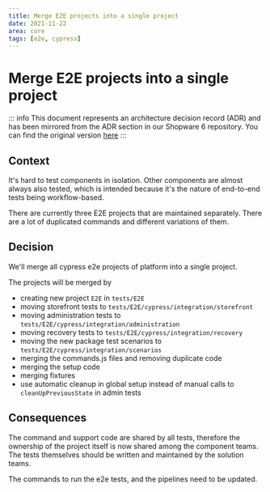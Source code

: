 ```yaml
---
title: Merge E2E projects into a single project
date: 2021-11-22
area: core
tags: [e2e, cypress]
--- 
```


# Merge E2E projects into a single project

::: info
This document represents an architecture decision record (ADR) and has been mirrored from the ADR section in our Shopware 6 repository.
You can find the original version [here](https://github.com/shopware/shopware/blob/trunk/adr/2021-11-22-merge-e2e-projects-into-a-single-project.md)
:::

## Context

It's hard to test components in isolation. Other components are almost always also tested, which is intended because it's the nature of end-to-end tests being workflow-based.

There are currently three E2E projects that are maintained separately. There are a lot of duplicated commands and different variations of them.

## Decision

We'll merge all cypress e2e projects of platform into a single project.

The projects will be merged by

- creating new project `E2E` in `tests/E2E`
- moving storefront tests to `tests/E2E/cypress/integration/storefront`
- moving administration tests to `tests/E2E/cypress/integration/administration`
- moving recovery tests to `tests/E2E/cypress/integration/recovery`
- moving the new package test scenarios to `tests/E2E/cypress/integration/scenarios`
- merging the commands.js files and removing duplicate code
- merging the setup code
- merging fixtures
- use automatic cleanup in global setup instead of manual calls to `cleanUpPreviousState` in admin tests

## Consequences

The command and support code are shared by all tests, therefore the ownership of the project itself is now shared among the component teams.
The tests themselves should be written and maintained by the solution teams.

The commands to run the e2e tests, and the pipelines need to be updated.
